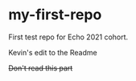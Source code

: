 # my-first-repo
First test repo for Echo 2021 cohort.

Kevin's edit to the Readme

~~Don't read this part~~
